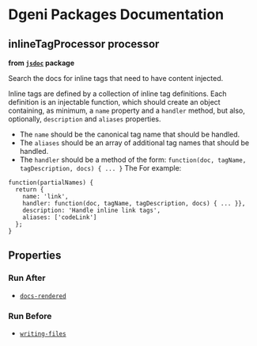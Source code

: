 # Dgeni Packages Documentation


## inlineTagProcessor processor 
**from <a href="../../jsdoc.md"><code>jsdoc</code></a> package**

Search the docs for inline tags that need to have content injected.

Inline tags are defined by a collection of inline tag definitions.  Each definition is an injectable function,
which should create an object containing, as minimum, a `name` property and a `handler` method, but also,
optionally, `description` and `aliases` properties.

* The `name` should be the canonical tag name that should be handled.
* The `aliases` should be an array of additional tag names that should be handled.
* The `handler` should be a method of the form: `function(doc, tagName, tagDescription, docs) { ... }`
The
For example:

```
function(partialNames) {
  return {
    name: 'link',
    handler: function(doc, tagName, tagDescription, docs) { ... }},
    description: 'Handle inline link tags',
    aliases: ['codeLink']
  };
}
```

## Properties


### Run After


* <a href="../../base/processors/docs-rendered.md"><code>docs-rendered</code></a>




### Run Before


* <a href="../../base/processors/writing-files.md"><code>writing-files</code></a>




